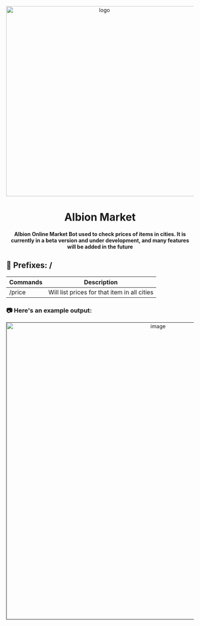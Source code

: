 <div align='center'>

<img src=https://i.imgur.com/RkZo1DP.png alt="logo" width=512 height=512 />

<h1>Albion Market</h1>
<h4>Albion Online Market Bot used to check prices of items in cities. It is currently in a beta version and under development, and many features will be added in the future</h4>
</div>


## :star2: Prefixes: /

| **Commands** | **Description** |
|--|--|
| /price | Will list prices for that item in all cities |



### :camera: Here's an example output:
<div align="center"> <a href=""><img src="https://i.imgur.com/k91nptA.png" alt='image' width='800'/></a> </div>
